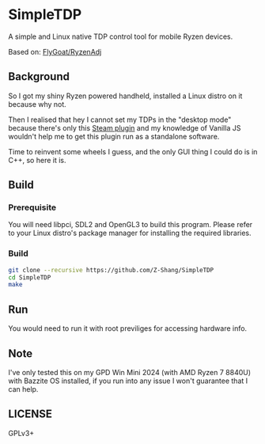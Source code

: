 # SimpleTDP
A simple and Linux native TDP control tool for mobile Ryzen devices.

Based on: [FlyGoat/RyzenAdj](https://github.com/FlyGoat/RyzenAdj)

## Background
So I got my shiny Ryzen powered handheld, installed a Linux distro on it because why not.

Then I realised that hey I cannot set my TDPs in the "desktop mode" because there's only this [Steam plugin](https://github.com/aarron-lee/SimpleDeckyTDP) 
and my knowledge of Vanilla JS wouldn't help me to get this plugin run as a standalone software.

Time to reinvent some wheels I guess, and the only GUI thing I could do is in C++, so here it is.

## Build
### Prerequisite
You will need libpci, SDL2 and OpenGL3 to build this program. Please refer to your Linux distro's package manager for installing the required libraries.

### Build
```bash
git clone --recursive https://github.com/Z-Shang/SimpleTDP
cd SimpleTDP
make
```

## Run
You would need to run it with root previliges for accessing hardware info.

## Note
I've only tested this on my GPD Win Mini 2024 (with AMD Ryzen 7 8840U) with Bazzite OS installed, if you run into any issue I won't guarantee that I can help.

## LICENSE
GPLv3+
